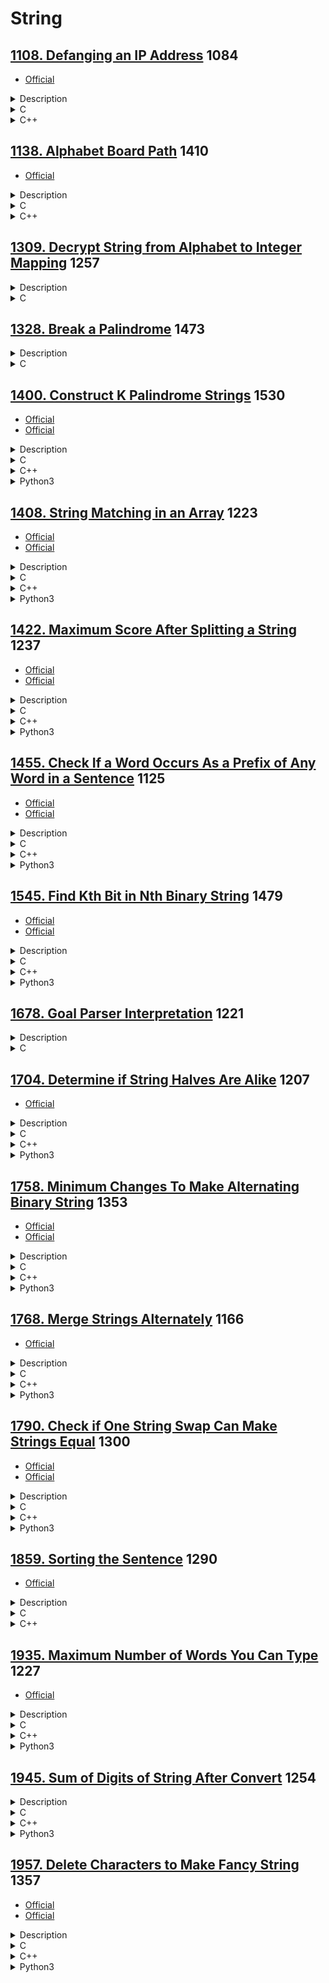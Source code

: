 # String

## [1108. Defanging an IP Address](https://leetcode.com/problems/defanging-an-ip-address/)  1084

- [Official](https://leetcode.cn/problems/defanging-an-ip-address/solutions/1612962/ip-di-zhi-wu-xiao-hua-by-leetcode-soluti-7q15/)

<details><summary>Description</summary>

```text
Given a valid (IPv4) IP address, return a defanged version of that IP address.

A defanged IP address replaces every period "." with "[.]".

Example 1:
Input: address = "1.1.1.1"
Output: "1[.]1[.]1[.]1"

Example 2:
Input: address = "255.100.50.0"
Output: "255[.]100[.]50[.]0"

Constraints:
The given address is a valid IPv4 address.
```

</details>

<details><summary>C</summary>

```c
char* defangIPaddr(char* address) {
    char* pRetVal = NULL;

    int len = strlen(address);
    int returnSize = len + 3 * 2 + 1;
    pRetVal = (char*)malloc(returnSize * sizeof(char));
    if (pRetVal == NULL) {
        perror("malloc");
        return pRetVal;
    }
    memset(pRetVal, 0, returnSize * sizeof(char));

#if (1)
    printf("for\n");

    int idx = 0;
    int i;
    for (i = 0; i < len; ++i) {
        if (address[i] == '.') {
            pRetVal[idx++] = '[';
            pRetVal[idx++] = '.';
            pRetVal[idx++] = ']';
        } else {
            pRetVal[idx++] = address[i];
        }
    }
#else
    printf("sscanf\n");

    int ip1, ip2, ip3, ip4;
    sscanf(address, "%d.%d.%d.%d", &ip1, &ip2, &ip3, &ip4);
    snprintf(pRetVal, returnSize * sizeof(char), "%d[.]%d[.]%d[.]%d", ip1, ip2, ip3, ip4);
#endif

    return pRetVal;
}
```

</details>

<details><summary>C++</summary>

```c++
class Solution {
   public:
    string defangIPaddr(string address) {
        string retVal;

        for (auto c : address) {
            if (c == '.') {
                retVal += "[.]";
            } else {
                retVal += c;
            }
        }

        return retVal;
    }
};
```

</details>

## [1138. Alphabet Board Path](https://leetcode.com/problems/alphabet-board-path/)  1410

- [Official](https://leetcode.cn/problems/alphabet-board-path/solutions/2105828/zi-mu-ban-shang-de-lu-jing-by-leetcode-s-c30t/)

<details><summary>Description</summary>

```text
On an alphabet board, we start at position (0, 0), corresponding to character board[0][0].

Here, board = ["abcde", "fghij", "klmno", "pqrst", "uvwxy", "z"], as shown in the diagram below.
+-------------------+
| a | b | c | d | e |
|-------------------|
| f | g | h | i | k |
|-------------------|
| k | l | m | n | o |
|-------------------|
| p | q | r | s | t |
|-------------------|
| u | v | w | x | y |
|-------------------+
| z |
+---+

We may make the following moves:
- 'U' moves our position up one row, if the position exists on the board;
- 'D' moves our position down one row, if the position exists on the board;
- 'L' moves our position left one column, if the position exists on the board;
- 'R' moves our position right one column, if the position exists on the board;
- '!' adds the character board[r][c] at our current position (r, c) to the answer.
(Here, the only positions that exist on the board are positions with letters on them.)

Return a sequence of moves that makes our answer equal to target in the minimum number of moves.
You may return any path that does so.

Example 1:
Input: target = "leet"
Output: "DDR!UURRR!!DDD!"

Example 2:
Input: target = "code"
Output: "RR!DDRR!UUL!R!"

Constraints:
1 <= target.length <= 100
target consists only of English lowercase letters.
```

<details><summary>Hint</summary>

```text
1. Create a hashmap from letter to position on the board.
2. Now for each letter, try moving there in steps, where at each step you check if it is inside the boundaries of the board.
```

</details>

</details>

<details><summary>C</summary>

```c
char* alphabetBoardPath(char* target) {
    char* pRetVal = NULL;

    int len = strlen(target);
    pRetVal = (char*)calloc(10 * len, sizeof(char));
    if (pRetVal == NULL) {
        perror("calloc");
        return pRetVal;
    }
    int idx = 0;

    int src[2];
    memset(src, 0, sizeof(src));
    int dest[2];
    memset(dest, 0, sizeof(dest));
    int row, col, move;
    int i;
    for (i = 0; i < len; ++i) {
        dest[0] = (target[i] - 'a') / 5;
        dest[1] = (target[i] - 'a') % 5;

        row = dest[0] - src[0];
        col = dest[1] - src[1];

        /* Because Address of 'z'
         *  Notice that moving down and moving right, may move into a square that doesn't exist.
         *  To avoid this, we put L U before R D.
         *
         *  You may return any path that does so.
         */
        if (row < 0) {
            for (move = 0; move < abs(row); ++move) {
                pRetVal[idx++] = 'U';
            }
        }
        if (col < 0) {
            for (move = 0; move < abs(col); ++move) {
                pRetVal[idx++] = 'L';
            }
        }
        if (row > 0) {
            for (move = 0; move < abs(row); ++move) {
                pRetVal[idx++] = 'D';
            }
        }
        if (col > 0) {
            for (move = 0; move < abs(col); ++move) {
                pRetVal[idx++] = 'R';
            }
        }
        pRetVal[idx++] = '!';

        memcpy(src, dest, sizeof(src));
    }

    return pRetVal;
}
```

</details>

<details><summary>C++</summary>

```c++
class Solution {
   public:
    string alphabetBoardPath(string target) {
        string retVal;

        vector<int> src(2, 0);
        vector<int> dest(2, 0);
        for (auto c : target) {
            dest[0] = (c - 'a') / 5;
            dest[1] = (c - 'a') % 5;

            int rowMove = dest[0] - src[0];
            int colMove = dest[1] - src[1];

            /* Because Address of 'z'
             *  Notice that moving down and moving right, may move into a square that doesn't exist.
             *  To avoid this, we put L U before R D.
             *
             *  You may return any path that does so.
             */
            if (rowMove < 0) {
                retVal += string(-rowMove, 'U');
            }
            if (colMove < 0) {
                retVal += string(-colMove, 'L');
            }
            if (rowMove > 0) {
                retVal += string(rowMove, 'D');
            }
            if (colMove > 0) {
                retVal += string(colMove, 'R');
            }
            retVal += '!';

            src = dest;
        }

        return retVal;
    }
};
```

</details>

## [1309. Decrypt String from Alphabet to Integer Mapping](https://leetcode.com/problems/decrypt-string-from-alphabet-to-integer-mapping/)  1257

<details><summary>Description</summary>

```text
You are given a string s formed by digits and '#'. We want to map s to English lowercase characters as follows:
- Characters ('a' to 'i') are represented by ('1' to '9') respectively.
- Characters ('j' to 'z') are represented by ('10#' to '26#') respectively.
Return the string formed after mapping.

The test cases are generated so that a unique mapping will always exist.

Example 1:
Input: s = "10#11#12"
Output: "jkab"
Explanation: "j" -> "10#" , "k" -> "11#" , "a" -> "1" , "b" -> "2".

Example 2:
Input: s = "1326#"
Output: "acz"

Constraints:
1 <= s.length <= 1000
s consists of digits and the '#' letter.
s will be a valid string such that mapping is always possible.
```

</details>

<details><summary>C</summary>

```c
char* freqAlphabets(char* s) {
    char* pRetVal = s;

    int len = strlen(s);
    int index = 0;
    int i;
    for (i=0; i<len; ++i) {
        if (((i+2) < len) && (s[i+2] == '#')) {
            s[index++] = (10 * (s[i] - '0') + (s[i+1] - '0')) - 1 + 'a';
            i += 2;
        }
        else {
            s[index++] = (s[i] - '0') - 1 + 'a';
        }
    }
    s[index] = 0;

    return pRetVal;
}
```

</details>

## [1328. Break a Palindrome](https://leetcode.com/problems/break-a-palindrome/)  1473

<details><summary>Description</summary>

```text
Given a palindromic string of lowercase English letters palindrome,
replace exactly one character with any lowercase English letter
so that the resulting string is not a palindrome and that it is the lexicographically smallest one possible.

Return the resulting string. If there is no way to replace a character to make it not a palindrome, return an empty string.

A string a is lexicographically smaller than a string b (of the same length) if in the first position where a and b differ,
a has a character strictly smaller than the corresponding character in b.
For example, "abcc" is lexicographically smaller than "abcd"
because the first position they differ is at the fourth character, and 'c' is smaller than 'd'.

Example 1:
Input: palindrome = "abccba"
Output: "aaccba"
Explanation: There are many ways to make "abccba" not a palindrome, such as "zbccba", "aaccba", and "abacba".
Of all the ways, "aaccba" is the lexicographically smallest.

Example 2:
Input: palindrome = "a"
Output: ""
Explanation: There is no way to replace a single character to make "a" not a palindrome, so return an empty string.

Constraints:
1 <= palindrome.length <= 1000
palindrome consists of only lowercase English letters.
```

</details>

<details><summary>C</summary>

```c
char * breakPalindrome(char * palindrome){
    char* pRetVal = "";

    int len = strlen(palindrome);
    // There is no way to replace a single character
    if (len == 1)
    {
        return pRetVal;
    }

    int head = 0;
    int tail = len - 1;
    while (head < tail)
    {
        // replace first to lexicographically smallest
        if (*(palindrome+head) != 'a')
        {
            *(palindrome+head) = 'a';
            break;
        }
        ++head;
        --tail;
    }
    // update last character to lexicographically smallest
    if (head >= tail)
    {
        *(palindrome + len - 1) = 'b';
    }
    pRetVal = palindrome;

    return pRetVal;
}
```

</details>

## [1400. Construct K Palindrome Strings](https://leetcode.com/problems/construct-k-palindrome-strings/)  1530

- [Official](https://leetcode.com/problems/construct-k-palindrome-strings/editorial/)
- [Official](https://leetcode.cn/problems/construct-k-palindrome-strings/solutions/198217/gou-zao-k-ge-hui-wen-zi-fu-chuan-by-leetcode-solut/)

<details><summary>Description</summary>

```text
Given a string s and an integer k,
return true if you can use all the characters in s to construct k palindrome strings or false otherwise.

Example 1:
Input: s = "annabelle", k = 2
Output: true
Explanation: You can construct two palindromes using all characters in s.
Some possible constructions "anna" + "elble", "anbna" + "elle", "anellena" + "b"

Example 2:
Input: s = "leetcode", k = 3
Output: false
Explanation: It is impossible to construct 3 palindromes using all the characters of s.

Example 3:
Input: s = "true", k = 4
Output: true
Explanation: The only possible solution is to put each character in a separate string.

Constraints:
1 <= s.length <= 10^5
s consists of lowercase English letters.
1 <= k <= 10^5
```

<details><summary>Hint</summary>

```text
1. If the s.length < k we cannot construct k strings from s and answer is false.
2. If the number of characters that have odd counts is > k
   then the minimum number of palindrome strings we can construct is > k and answer is false.
3. Otherwise you can construct exactly k palindrome strings and answer is true (why ?).
```

</details>

</details>

<details><summary>C</summary>

```c
bool canConstruct(char* s, int k) {
    bool retVal = false;

    int sSize = strlen(s);
    if (sSize < k) {
        return retVal;
    } else if (sSize == k) {
        retVal = true;
        return retVal;
    }

    int frequencySize = 26;  // s consists of lowercase English letters.
    int frequency[frequencySize];
    memset(frequency, 0, sizeof(frequency));
    for (int i = 0; i < sSize; ++i) {
        frequency[s[i] - 'a']++;
    }

    int oddCount = 0;
    for (int i = 0; i < frequencySize; ++i) {
        if (frequency[i] % 2 == 1) {
            oddCount++;
        }
    }

    if (oddCount <= k) {
        retVal = true;
    }

    return retVal;
}
```

</details>

<details><summary>C++</summary>

```c++
class Solution {
   public:
    bool canConstruct(string s, int k) {
        int retVal = false;

        int sSize = s.size();
        if (sSize < k) {
            return retVal;
        } else if (sSize == k) {
            retVal = true;
            return retVal;
        }

        vector<int> frequency(26, 0);  // s consists of lowercase English letters.
        for (auto& chr : s) {
            frequency[chr - 'a']++;
        }

        int oddCount = 0;
        for (auto count : frequency) {
            if (count % 2 == 1) {
                oddCount++;
            }
        }

        if (oddCount <= k) {
            retVal = true;
        }

        return retVal;
    }
};
```

</details>

<details><summary>Python3</summary>

```python
class Solution:
    def canConstruct(self, s: str, k: int) -> bool:
        retVal = False

        sSize = len(s)
        if sSize < k:
            return retVal
        elif sSize == k:
            retVal = True
            return retVal

        frequency = [0] * 26  # s consists of lowercase English letters.
        for c in s:
            frequency[ord(c) - ord("a")] += 1

        oddCount = 0
        for count in frequency:
            if count % 2 == 1:
                oddCount += 1

        if oddCount <= k:
            retVal = True

        return retVal
```

</details>

## [1408. String Matching in an Array](https://leetcode.com/problems/string-matching-in-an-array/)  1223

- [Official](https://leetcode.com/problems/string-matching-in-an-array/editorial/)
- [Official](https://leetcode.cn/problems/string-matching-in-an-array/solutions/1723228/shu-zu-zhong-de-zi-fu-chuan-pi-pei-by-le-rpmt/)

<details><summary>Description</summary>

```text
Given an array of string words, return all strings in words that is a substring of another word.
You can return the answer in any order.

A substring is a contiguous sequence of characters within a string

Example 1:
Input: words = ["mass","as","hero","superhero"]
Output: ["as","hero"]
Explanation: "as" is substring of "mass" and "hero" is substring of "superhero".
["hero","as"] is also a valid answer.

Example 2:
Input: words = ["leetcode","et","code"]
Output: ["et","code"]
Explanation: "et", "code" are substring of "leetcode".

Example 3:
Input: words = ["blue","green","bu"]
Output: []
Explanation: No string of words is substring of another string.

Constraints:
1 <= words.length <= 100
1 <= words[i].length <= 30
words[i] contains only lowercase English letters.
All the strings of words are unique.
```

<details><summary>Hint</summary>

```text
1. Bruteforce to find if one string is substring of another or use KMP algorithm.
```

</details>

</details>

<details><summary>C</summary>

```c
void computeLPSArray(char* substring, int substringSize, int* lps) {
    int length = 0;
    int currentIndex = 1;
    while (currentIndex < substringSize) {
        if (substring[currentIndex] == substring[length]) {
            length++;
            lps[currentIndex] = length;
            currentIndex++;
            continue;
        }

        if (length > 0) {
            length = lps[length - 1];  // Backtrack using LPS array to find a shorter match.
        } else {
            currentIndex++;
        }
    }
}
bool isSubstringOf(char* substring, int substringSize, char* main, int mainSize, int* lps) {
    bool retVal = false;

    int mainIndex = 0;
    int substringIndex = 0;
    while (mainIndex < mainSize) {
        if (main[mainIndex] == substring[substringIndex]) {
            substringIndex++;
            mainIndex++;
            if (substringIndex == substringSize) {
                retVal = true;
                return retVal;
            }
            continue;
        }

        if (substringIndex > 0) {
            substringIndex = lps[substringIndex - 1];  // Use the LPS to skip unnecessary comparisons.
        } else {
            mainIndex++;
        }
    }

    return retVal;
}
/**
 * Note: The returned array must be malloced, assume caller calls free().
 */
char** stringMatching(char** words, int wordsSize, int* returnSize) {
    char** pRetVal = NULL;

    (*returnSize) = 0;
    pRetVal = (char**)malloc(sizeof(char*) * wordsSize);
    if (pRetVal == NULL) {
        perror("malloc");
        return pRetVal;
    }

    int* pLPS = NULL;
    int currentWordSize, otherWordSize;
    int currentWordIndex, otherWordIndex;
    for (currentWordIndex = 0; currentWordIndex < wordsSize; currentWordIndex++) {
        currentWordSize = strlen(words[currentWordIndex]);
        pLPS = (int*)calloc(currentWordSize, sizeof(int));
        if (pLPS == NULL) {
            perror("calloc");
            return pRetVal;
        }
        computeLPSArray(words[currentWordIndex], currentWordSize, pLPS);

        // Compare the current word with all other words.
        for (otherWordIndex = 0; otherWordIndex < wordsSize; otherWordIndex++) {
            if (currentWordIndex == otherWordIndex) {
                continue;  // Skip comparing the word with itself.
            }

            // Check if the current word is a substring of another word.
            currentWordSize = strlen(words[currentWordIndex]);
            otherWordSize = strlen(words[otherWordIndex]);
            if (isSubstringOf(words[currentWordIndex], currentWordSize, words[otherWordIndex], otherWordSize, pLPS) ==
                true) {
                pRetVal[(*returnSize)++] = words[currentWordIndex];
                break;  // No need to check further for this word.
            }
        }

        free(pLPS);
        pLPS = NULL;
    }

    return pRetVal;
}
```

</details>

<details><summary>C++</summary>

```c++
class Solution {
   private:
    vector<int> computeLPSArray(string &substring) {
        vector<int> retVal;

        int substringSize = substring.size();
        retVal.assign(substringSize, 0);

        int length = 0;
        int currentIndex = 1;
        while (currentIndex < substringSize) {
            if (substring[currentIndex] == substring[length]) {
                length++;
                retVal[currentIndex] = length;
                currentIndex++;
                continue;
            }

            if (length > 0) {
                length = retVal[length - 1];  // Backtrack using LPS array to find a shorter match.
            } else {
                currentIndex++;
            }
        }

        return retVal;
    }
    bool isSubstringOf(string &substring, string &main, vector<int> &lps) {
        bool retVal = false;

        int mainSize = main.size();
        int substringSize = substring.size();
        int mainIndex = 0;
        int substringIndex = 0;
        while (mainIndex < mainSize) {
            if (main[mainIndex] == substring[substringIndex]) {
                substringIndex++;
                mainIndex++;
                if (substringIndex == substringSize) {
                    retVal = true;
                    return retVal;
                }
                continue;
            }

            if (substringIndex > 0) {
                substringIndex = lps[substringIndex - 1];  // Use the LPS to skip unnecessary comparisons.
            } else {
                mainIndex++;
            }
        }

        return retVal;
    }

   public:
    vector<string> stringMatching(vector<string> &words) {
        vector<string> retVal;

        int wordsSize = words.size();
        for (int currentWordIndex = 0; currentWordIndex < wordsSize; currentWordIndex++) {
            vector<int> lps = computeLPSArray(words[currentWordIndex]);

            // Compare the current word with all other words.
            for (int otherWordIndex = 0; otherWordIndex < wordsSize; otherWordIndex++) {
                if (currentWordIndex == otherWordIndex) {
                    continue;  // Skip comparing the word with itself.
                }

                // Check if the current word is a substring of another word.
                if (isSubstringOf(words[currentWordIndex], words[otherWordIndex], lps) == true) {
                    retVal.emplace_back(words[currentWordIndex]);
                    break;  // No need to check further for this word.
                }
            }
        }

        return retVal;
    }
};
```

</details>

<details><summary>Python3</summary>

```python
class Solution:
    def computeLPSArray(self, substring: str) -> List[int]:
        retVal = []

        substringSize = len(substring)
        retVal = [0] * substringSize

        length = 0
        currentIndex = 1
        while currentIndex < substringSize:
            if substring[currentIndex] == substring[length]:
                length += 1
                retVal[currentIndex] = length
                currentIndex += 1
                continue

            if length > 0:  # Backtrack using Longest Prefix Suffix Array to find a shorter match.
                length = retVal[length - 1]
            else:
                currentIndex += 1

        return retVal

    def isSubstringOf(self, substring: str, main: str, lps) -> bool:
        retVal = False

        mainSize = len(main)
        substringSize = len(substring)
        mainIndex = 0
        substringIndex = 0
        while mainIndex < mainSize:
            if main[mainIndex] == substring[substringIndex]:
                mainIndex += 1
                substringIndex += 1
                if substringIndex == substringSize:
                    retVal = True
                    return retVal
                continue

            if substringIndex > 0:
                # Use the Longest Prefix Suffix to skip unnecessary comparisons.
                substringIndex = lps[substringIndex - 1]
            else:
                mainIndex += 1

        return retVal

    def stringMatching(self, words: List[str]) -> List[str]:
        retVal = []

        wordsSize = len(words)
        for currentWordIndex in range(wordsSize):
            lps = self.computeLPSArray(words[currentWordIndex])

            # Compare the current word with all other words.
            for otherWordIndex in range(wordsSize):
                if currentWordIndex == otherWordIndex:
                    continue  # Skip comparing the word with itself.

                # Check if the current word is a substring of another word.
                if self.isSubstringOf(words[currentWordIndex], words[otherWordIndex], lps) == True:
                    retVal.append(words[currentWordIndex])
                    break  # No need to check further for this word.

        return retVal
```

</details>

## [1422. Maximum Score After Splitting a String](https://leetcode.com/problems/maximum-score-after-splitting-a-string/)  1237

- [Official](https://leetcode.com/problems/maximum-score-after-splitting-a-string/editorial/)
- [Official](https://leetcode.cn/problems/maximum-score-after-splitting-a-string/solutions/1743691/fen-ge-zi-fu-chuan-de-zui-da-de-fen-by-l-7u5p/)

<details><summary>Description</summary>

```text
Given a string s of zeros and ones, return the maximum score after splitting the string into two non-empty substrings
(i.e. left substring and right substring).

The score after splitting a string is the number of zeros in the left substring
plus the number of ones in the right substring.

Example 1:
Input: s = "011101"
Output: 5
Explanation:
All possible ways of splitting s into two non-empty substrings are:
left = "0" and right = "11101", score = 1 + 4 = 5
left = "01" and right = "1101", score = 1 + 3 = 4
left = "011" and right = "101", score = 1 + 2 = 3
left = "0111" and right = "01", score = 1 + 1 = 2
left = "01110" and right = "1", score = 2 + 1 = 3

Example 2:
Input: s = "00111"
Output: 5
Explanation: When left = "00" and right = "111", we get the maximum score = 2 + 3 = 5

Example 3:
Input: s = "1111"
Output: 3

Constraints:
2 <= s.length <= 500
The string s consists of characters '0' and '1' only.
```

<details><summary>Hint</summary>

```text
1. Precompute a prefix sum of ones ('1').
2. Iterate from left to right counting the number of zeros ('0'),
   then use the precomputed prefix sum for counting ones ('1').
   Update the answer.
```

</details>

</details>

<details><summary>C</summary>

```c
int maxScore(char* s) {
    int retVal = 0;

    int sSize = strlen(s);
    int i;

    int ones = 0;
    for (i = 0; i < sSize; ++i) {
        if (s[i] == '1') {
            ones++;
        }
    }

    int zeros = 0;
    for (i = 0; i < sSize - 1; ++i) {
        if (s[i] == '0') {
            zeros++;
        } else {
            ones--;
        }

        retVal = fmax(retVal, (zeros + ones));
    }

    return retVal;
}
```

</details>

<details><summary>C++</summary>

```c++
class Solution {
   public:
    int maxScore(string s) {
        int retVal = 0;

        int sSize = s.size();

        int ones = 0;
        for (int i = 0; i < sSize; ++i) {
            if (s[i] == '1') {
                ones++;
            }
        }

        int zeros = 0;
        for (int i = 0; i < sSize - 1; ++i) {
            if (s[i] == '0') {
                zeros++;
            } else {
                ones--;
            }

            retVal = max(retVal, (zeros + ones));
        }

        return retVal;
    }
};
```

</details>

<details><summary>Python3</summary>

```python
class Solution:
    def maxScore(self, s: str) -> int:
        retVal = 0

        sSize = len(s)

        ones = 0
        for i in range(sSize):
            if s[i] == '1':
                ones += 1

        zeros = 0
        for i in range(sSize-1):
            if s[i] == '0':
                zeros += 1
            else:
                ones -= 1

            retVal = max(retVal, (zeros + ones))

        return retVal
```

</details>

## [1455. Check If a Word Occurs As a Prefix of Any Word in a Sentence](https://leetcode.com/problems/check-if-a-word-occurs-as-a-prefix-of-any-word-in-a-sentence/)  1125

- [Official](https://leetcode.com/problems/check-if-a-word-occurs-as-a-prefix-of-any-word-in-a-sentence/editorial/)
- [Official](https://leetcode.cn/problems/check-if-a-word-occurs-as-a-prefix-of-any-word-in-a-sentence/solutions/1761732/jian-cha-dan-ci-shi-fou-wei-ju-zhong-qi-pqpu2/)

<details><summary>Description</summary>

```text
Given a sentence that consists of some words separated by a single space, and a searchWord,
check if searchWord is a prefix of any word in sentence.

Return the index of the word in sentence (1-indexed) where searchWord is a prefix of this word.
If searchWord is a prefix of more than one word, return the index of the first word (minimum index).
If there is no such word return -1.

A prefix of a string s is any leading contiguous substring of s.

Example 1:
Input: sentence = "i love eating burger", searchWord = "burg"
Output: 4
Explanation: "burg" is prefix of "burger" which is the 4th word in the sentence.

Example 2:
Input: sentence = "this problem is an easy problem", searchWord = "pro"
Output: 2
Explanation: "pro" is prefix of "problem" which is the 2nd and the 6th word in the sentence,
but we return 2 as it's the minimal index.

Example 3:
Input: sentence = "i am tired", searchWord = "you"
Output: -1
Explanation: "you" is not a prefix of any word in the sentence.

Constraints:
1 <= sentence.length <= 100
1 <= searchWord.length <= 10
sentence consists of lowercase English letters and spaces.
searchWord consists of lowercase English letters.
```

<details><summary>Hint</summary>

```text
1. First extract the words of the sentence.
2. Check for each word if searchWord occurs at index 0, if so return the index of this word (1-indexed)
3. If searchWord doesn't exist as a prefix of any word return the default value (-1).
```

</details>

</details>

<details><summary>C</summary>

```c
int isPrefixOfWord(char* sentence, char* searchWord) {
    int retVal = -1;

    int len = strlen(searchWord);
    int idx = 0;
#define SEPARATED " "
    char* pStr = strtok(sentence, SEPARATED);
    while (pStr != NULL) {
        ++idx;
        if (strncmp(pStr, searchWord, len) == 0) {
            retVal = idx;
            break;
        }

        pStr = strtok(NULL, SEPARATED);
    }

    return retVal;
}
```

</details>

<details><summary>C++</summary>

```c++
class Solution {
   public:
    int isPrefixOfWord(string sentence, string searchWord) {
        int retVal = -1;

        int idx = 0;
        int searchWordSize = searchWord.size();
        int searchWordIdx = 0;
        bool startSearch = true;
        for (char c : sentence) {
            if (c == ' ') {
                idx++;
                searchWordIdx = 0;
                startSearch = true;
                continue;
            } else if (startSearch == false) {
                continue;
            }

            if (c == searchWord[searchWordIdx]) {
                searchWordIdx++;
                if (searchWordIdx == searchWordSize) {
                    retVal = idx + 1;
                    break;
                }
            } else {
                searchWordIdx = 0;
                startSearch = false;
            }
        }

        return retVal;
    }
};
```

</details>

<details><summary>Python3</summary>

```python
class Solution:
    def isPrefixOfWord(self, sentence: str, searchWord: str) -> int:
        retVal = -1

        words = sentence.split()
        for idx, word in enumerate(words):
            if word.startswith(searchWord):
                retVal = idx + 1
                break

        return retVal
```

</details>

## [1545. Find Kth Bit in Nth Binary String](https://leetcode.com/problems/find-kth-bit-in-nth-binary-string/)  1479

- [Official](https://leetcode.com/problems/find-kth-bit-in-nth-binary-string/editorial/)
- [Official](https://leetcode.cn/problems/find-kth-bit-in-nth-binary-string/solutions/382517/zhao-chu-di-n-ge-er-jin-zhi-zi-fu-chuan-zhong-de-2/)

<details><summary>Description</summary>

```text
Given two positive integers n and k, the binary string Sn is formed as follows:
- S1 = "0"
- Si = Si - 1 + "1" + reverse(invert(Si - 1)) for i > 1

Where + denotes the concatenation operation, reverse(x) returns the reversed string x,
and invert(x) inverts all the bits in x (0 changes to 1 and 1 changes to 0).

For example, the first four strings in the above sequence are:
- S1 = "0"
- S2 = "011"
- S3 = "0111001"
- S4 = "011100110110001"

Return the kth bit in Sn. It is guaranteed that k is valid for the given n.

Example 1:
Input: n = 3, k = 1
Output: "0"
Explanation: S3 is "0111001".
The 1st bit is "0".

Example 2:
Input: n = 4, k = 11
Output: "1"
Explanation: S4 is "011100110110001".
The 11th bit is "1".

Constraints:
1 <= n <= 20
1 <= k <= 2^n - 1
```

<details><summary>Hint</summary>

```text
1. Since n is small, we can simply simulate the process of constructing S1 to Sn.
```

</details>

</details>

<details><summary>C</summary>

```c
char findKthBit(int n, int k) {
    char retVal = '0';

    if (n == 1) {
        return retVal;
    }

    char correspondingBit;
    int length = 1 << n;
    if (k < length / 2) {
        retVal = findKthBit(n - 1, k);
    } else if (k == length / 2) {
        retVal = '1';
    } else {
        correspondingBit = findKthBit(n - 1, length - k);
        retVal = (correspondingBit == '0') ? '1' : '0';
    }

    return retVal;
}
```

</details>

<details><summary>C++</summary>

```c++
class Solution {
   public:
    char findKthBit(int n, int k) {
        int retVal = '0';

        if (n == 1) {
            return retVal;
        }

        int length = 1 << n;
        if (k < length / 2) {
            retVal = findKthBit(n - 1, k);
        } else if (k == length / 2) {
            retVal = '1';
        } else {
            char correspondingBit = findKthBit(n - 1, length - k);
            retVal = (correspondingBit == '0') ? '1' : '0';
        }

        return retVal;
    }
};
```

</details>

<details><summary>Python3</summary>

```python
class Solution:
    def findKthBit(self, n: int, k: int) -> str:
        retVal = '0'

        if n == 1:
            return retVal

        length = 1 << n
        if k < length // 2:
            retVal = self.findKthBit(n - 1, k)
        elif k == length // 2:
            retVal = '1'
        else:
            correspondingBit = self.findKthBit(n - 1, length - k)
            retVal = "1" if correspondingBit == "0" else "0"

        return retVal
```

</details>

## [1678. Goal Parser Interpretation](https://leetcode.com/problems/goal-parser-interpretation/)  1221

<details><summary>Description</summary>

```text
You own a Goal Parser that can interpret a string command.
The command consists of an alphabet of "G", "()" and/or "(al)" in some order.
The Goal Parser will interpret "G" as the string "G", "()" as the string "o", and "(al)" as the string "al".
The interpreted strings are then concatenated in the original order.

Given the string command, return the Goal Parser's interpretation of command.

Example 1:
Input: command = "G()(al)"
Output: "Goal"
Explanation: The Goal Parser interprets the command as follows:
G -> G
() -> o
(al) -> al
The final concatenated result is "Goal".

Example 2:
Input: command = "G()()()()(al)"
Output: "Gooooal"

Example 3:
Input: command = "(al)G(al)()()G"
Output: "alGalooG"

Constraints:
1 <= command.length <= 100
command consists of "G", "()", and/or "(al)" in some order.
```

</details>

<details><summary>C</summary>

```c
char* interpret(char* command) {
    int idx = 0;
    int i = -1;
    while (command[++i]) {
        if (command[i] == 'G') {
            command[idx++] = 'G';
        }
        else if (command[i] == ')') {
            if (command[i-1] == '(') {
                command[idx++] = 'o';
            }
            else if (command[i-1] == 'l') {
                command[idx++] = 'a';
                command[idx++] = 'l';
            }
        }
    }
    command[idx] = 0;

    return command;
}
```

</details>

## [1704. Determine if String Halves Are Alike](https://leetcode.com/problems/determine-if-string-halves-are-alike/)  1207

- [Official](https://leetcode.cn/problems/determine-if-string-halves-are-alike/solutions/1960619/pan-duan-zi-fu-chuan-de-liang-ban-shi-fo-d21g/)

<details><summary>Description</summary>

```text
You are given a string s of even length. Split this string into two halves of equal lengths,
and let a be the first half and b be the second half.

Two strings are alike if they have the same number of vowels ('a', 'e', 'i', 'o', 'u', 'A', 'E', 'I', 'O', 'U').
Notice that s contains uppercase and lowercase letters.

Return true if a and b are alike. Otherwise, return false.

Example 1:
Input: s = "book"
Output: true
Explanation: a = "bo" and b = "ok". a has 1 vowel and b has 1 vowel. Therefore, they are alike.

Example 2:
Input: s = "textbook"
Output: false
Explanation: a = "text" and b = "book". a has 1 vowel whereas b has 2. Therefore, they are not alike.
Notice that the vowel o is counted twice.

Constraints:
2 <= s.length <= 1000
s.length is even.
s consists of uppercase and lowercase letters.
```

<details><summary>Hint</summary>

```text
1. Create a function that checks if a character is a vowel, either uppercase or lowercase.
```

</details>

</details>

<details><summary>C</summary>

```c
bool halvesAreAlike(char* s) {
    bool retVal = true;

    char* vowels = "aeiouAEIOU";

    int count = 0;
    int head = 0;
    int tail = strlen(s) - 1;
    while (head < tail) {
        if (strchr(vowels, s[head])) {
            ++count;
        }
        ++head;

        if (strchr(vowels, s[tail])) {
            --count;
        }
        --tail;
    }

    if (count != 0) {
        retVal = false;
    }

    return retVal;
}
```

</details>

<details><summary>C++</summary>

```c++
class Solution {
   public:
    bool halvesAreAlike(string s) {
        bool retVal = true;

        string vowels = "aeiouAEIOU";

        int count = 0;
        int head = 0;
        int tail = s.size() - 1;
        while (head < tail) {
            if (vowels.find(s[head]) != string::npos) {
                ++count;
            }
            ++head;

            if (vowels.find(s[tail]) != string::npos) {
                --count;
            }
            --tail;
        }

        if (count != 0) {
            retVal = false;
        }

        return retVal;
    }
};
```

</details>

<details><summary>Python3</summary>

```python
class Solution:
    def halvesAreAlike(self, s: str) -> bool:
        retVal = True

        vowels = "aeiouAEIOU"

        count = 0
        head = 0
        tail = len(s) - 1
        while head < tail:
            if s[head] in vowels:
                count += 1
            head += 1

            if s[tail] in vowels:
                count -= 1
            tail -= 1

        if count != 0:
            retVal = False

        return retVal
```

</details>

## [1758. Minimum Changes To Make Alternating Binary String](https://leetcode.com/problems/minimum-changes-to-make-alternating-binary-string/)  1353

- [Official](https://leetcode.com/problems/minimum-changes-to-make-alternating-binary-string/editorial/)
- [Official](https://leetcode.cn/problems/minimum-changes-to-make-alternating-binary-string/solutions/1995159/sheng-cheng-jiao-ti-er-jin-zhi-zi-fu-chu-91c5/)

<details><summary>Description</summary>

```text
You are given a string s consisting only of the characters '0' and '1'.
In one operation, you can change any '0' to '1' or vice versa.

The string is called alternating if no two adjacent characters are equal.
For example, the string "010" is alternating, while the string "0100" is not.

Return the minimum number of operations needed to make s alternating.

Example 1:
Input: s = "0100"
Output: 1
Explanation: If you change the last character to '1', s will be "0101", which is alternating.

Example 2:
Input: s = "10"
Output: 0
Explanation: s is already alternating.

Example 3:
Input: s = "1111"
Output: 2
Explanation: You need two operations to reach "0101" or "1010".

Constraints:
1 <= s.length <= 10^4
s[i] is either '0' or '1'.
```

<details><summary>Hint</summary>

```text
1. Think about how the final string will look like.
2. It will either start with a '0' and be like '010101010..' or with a '1' and be like '10101010..'
3. Try both ways, and check for each way, the number of changes needed to reach it from the given string.
   The answer is the minimum of both ways.
```

</details>

</details>

<details><summary>C</summary>

```c
int minOperations(char* s) {
    int retVal = 0;

    int sSize = strlen(s);
    int i;
    for (i = 0; i < sSize; ++i) {
        if (s[i] != '0' + (i % 2)) {
            ++retVal;
        }
    }
    retVal = fmin(retVal, (sSize - retVal));

    return retVal;
}
```

</details>

<details><summary>C++</summary>

```c++
class Solution {
   public:
    int minOperations(string s) {
        int retVal = 0;

        int sSize = s.size();
        for (int i = 0; i < sSize; ++i) {
            if (s[i] != '0' + (i % 2)) {
                ++retVal;
            }
        }
        retVal = min(retVal, (sSize - retVal));

        return retVal;
    }
};
```

</details>

<details><summary>Python3</summary>

```python
class Solution:
    def minOperations(self, s: str) -> int:
        retVal = 0

        sSize = len(s)

        for idx, c in enumerate(s):
            if int(c) != int(idx % 2):
                retVal += 1
        retVal = min(retVal, sSize-retVal)

        return retVal
```

</details>

## [1768. Merge Strings Alternately](https://leetcode.com/problems/merge-strings-alternately/)  1166

- [Official](https://leetcode.cn/problems/merge-strings-alternately/solutions/1913930/jiao-ti-he-bing-zi-fu-chuan-by-leetcode-ac4ih/)

<details><summary>Description</summary>

```text
You are given two strings word1 and word2.
Merge the strings by adding letters in alternating order, starting with word1.
If a string is longer than the other, append the additional letters onto the end of the merged string.

Return the merged string.

Example 1:
Input: word1 = "abc", word2 = "pqr"
Output: "apbqcr"
Explanation: The merged string will be merged as so:
word1:  a   b   c
word2:    p   q   r
merged: a p b q c r

Example 2:
Input: word1 = "ab", word2 = "pqrs"
Output: "apbqrs"
Explanation: Notice that as word2 is longer, "rs" is appended to the end.
word1:  a   b
word2:    p   q   r   s
merged: a p b q   r   s

Example 3:
Input: word1 = "abcd", word2 = "pq"
Output: "apbqcd"
Explanation: Notice that as word1 is longer, "cd" is appended to the end.
word1:  a   b   c   d
word2:    p   q
merged: a p b q c   d

Constraints:
1 <= word1.length, word2.length <= 100
word1 and word2 consist of lowercase English letters.
```

<details><summary>Hint</summary>

```text
1. Use two pointers, one pointer for each string.
   Alternately choose the character from each pointer, and move the pointer upwards.
```

</details>

</details>

<details><summary>C</summary>

```c
char* mergeAlternately(char* word1, char* word2) {
    char* pRetVal = NULL;

    int len1 = strlen(word1);
    int len2 = strlen(word2);

    int len = len1 + len2 + 1;
    pRetVal = (char*)malloc(len * sizeof(char));
    if (pRetVal == NULL) {
        perror("malloc");
        return pRetVal;
    }
    memset(pRetVal, 0, (len * sizeof(char)));

    int idx = 0;
    int idx1 = 0;
    int idx2 = 0;
    while ((idx1 < len1) || (idx2 < len2)) {
        if (idx1 < len1) {
            pRetVal[idx++] = word1[idx1++];
        }

        if (idx2 < len2) {
            pRetVal[idx++] = word2[idx2++];
        }
    }

    return pRetVal;
}
```

</details>

<details><summary>C++</summary>

```c++
class Solution {
   public:
    string mergeAlternately(string word1, string word2) {
        string retVal = "";

        int idx1 = 0;
        int word1Size = word1.size();
        int idx2 = 0;
        int word2Size = word2.size();
        while ((idx1 < word1Size) || (idx2 < word2Size)) {
            if (idx1 < word1Size) {
                retVal += word1[idx1++];
            }

            if (idx2 < word2Size) {
                retVal += word2[idx2++];
            }
        }

        return retVal;
    }
};
```

</details>

<details><summary>Python3</summary>

```python
class Solution:
    def mergeAlternately(self, word1: str, word2: str) -> str:
        retVal = ""

        idx1 = 0
        len1 = len(word1)
        idx2 = 0
        len2 = len(word2)
        while idx1 < len1 or idx2 < len2:
            if idx1 < len1:
                retVal += word1[idx1]
                idx1 += 1
            if idx2 < len2:
                retVal += word2[idx2]
                idx2 += 1

        return retVal
```

</details>

## [1790. Check if One String Swap Can Make Strings Equal](https://leetcode.com/problems/check-if-one-string-swap-can-make-strings-equal/)  1300

- [Official](https://leetcode.com/problems/check-if-one-string-swap-can-make-strings-equal/editorial/)
- [Official](https://leetcode.cn/problems/check-if-one-string-swap-can-make-strings-equal/solutions/1881111/jin-zhi-xing-yi-ci-zi-fu-chuan-jiao-huan-j8si/)

<details><summary>Description</summary>

```text
You are given two strings s1 and s2 of equal length.
A string swap is an operation where you choose two indices in a string (not necessarily different)
and swap the characters at these indices.

Return true if it is possible to make both strings equal by performing at most one string swap on exactly one of the strings.
Otherwise, return false.

Example 1:
Input: s1 = "bank", s2 = "kanb"
Output: true
Explanation: For example, swap the first character with the last character of s2 to make "bank".

Example 2:
Input: s1 = "attack", s2 = "defend"
Output: false
Explanation: It is impossible to make them equal with one string swap.

Example 3:
Input: s1 = "kelb", s2 = "kelb"
Output: true
Explanation: The two strings are already equal, so no string swap operation is required.

Constraints:
1 <= s1.length, s2.length <= 100
s1.length == s2.length
s1 and s2 consist of only lowercase English letters.
```

<details><summary>Hint</summary>

```text
1. The answer is false if the number of nonequal positions in the strings is not equal to 0 or 2.
2. Check that these positions have the same set of characters.
```

</details>

</details>

<details><summary>C</summary>

```c
bool areAlmostEqual(char* s1, char* s2) {
    bool retVal = false;

    int s1Size = strlen(s1);
    int count = 0;
    int record[2] = {0};
    for (int i = 0; i < s1Size; ++i) {
        if (s1[i] == s2[i]) {
            continue;
        }
        record[0] |= (1 << (s1[i] - 'a'));
        record[1] |= (1 << (s2[i] - 'a'));
        ++count;
    }

    if (count == 0) {
        retVal = true;
    } else if ((count == 2) && (record[0] == record[1])) {
        retVal = true;
    }

    return retVal;
}
```

</details>

<details><summary>C++</summary>

```c++
class Solution {
   public:
    bool areAlmostEqual(string s1, string s2) {
        bool retVal = false;

        int s1Size = s1.size();
        int count = 0;
        int record[2] = {0};
        for (int i = 0; i < s1Size; ++i) {
            if (s1[i] == s2[i]) {
                continue;
            }
            record[0] |= (1 << (s1[i] - 'a'));
            record[1] |= (1 << (s2[i] - 'a'));
            ++count;
        }

        if (count == 0) {
            retVal = true;
        } else if ((count == 2) && (record[0] == record[1])) {
            retVal = true;
        }

        return retVal;
    }
};
```

</details>

<details><summary>Python3</summary>

```python
class Solution:
    def areAlmostEqual(self, s1: str, s2: str) -> bool:
        retVal = False

        s1Size = len(s1)
        firstIndexDiff = 0
        secondIndexDiff = 0
        numDiffs = 0
        for i in range(s1Size):
            if s1[i] == s2[i]:
                continue

            numDiffs += 1
            if numDiffs > 2:  # numDiffs is more than 2, one string swap will not make two strings equal
                return retVal
            elif numDiffs == 1:
                firstIndexDiff = i  # store the index of first difference
            else:
                secondIndexDiff = i  # store the index of second difference

        # check if swap is possible
        retVal = (s1[firstIndexDiff] == s2[secondIndexDiff]) and (s1[secondIndexDiff] == s2[firstIndexDiff])

        return retVal
```

</details>

## [1859. Sorting the Sentence](https://leetcode.com/problems/sorting-the-sentence/)  1290

- [Official](https://leetcode.cn/problems/sorting-the-sentence/solutions/779147/jiang-ju-zi-pai-xu-by-leetcode-solution-wnts/)

<details><summary>Description</summary>

```text
A sentence is a list of words that are separated by a single space with no leading or trailing spaces.
Each word consists of lowercase and uppercase English letters.

A sentence can be shuffled by appending the 1-indexed word position to each word then rearranging the words in the sentence.
- For example, the sentence "This is a sentence" can be shuffled as "sentence4 a3 is2 This1" or "is2 sentence4 This1 a3".
Given a shuffled sentence s containing no more than 9 words, reconstruct and return the original sentence.

Example 1:
Input: s = "is2 sentence4 This1 a3"
Output: "This is a sentence"
Explanation: Sort the words in s to their original positions "This1 is2 a3 sentence4", then remove the numbers.

Example 2:
Input: s = "Myself2 Me1 I4 and3"
Output: "Me Myself and I"
Explanation: Sort the words in s to their original positions "Me1 Myself2 and3 I4", then remove the numbers.

Constraints:
2 <= s.length <= 200
s consists of lowercase and uppercase English letters, spaces, and digits from 1 to 9.
The number of words in s is between 1 and 9.
The words in s are separated by a single space.
s contains no leading or trailing spaces.
```

<details><summary>Hint</summary>

```text
1. Divide the string into the words as an array of strings
2. Sort the words by removing the last character from each word and sorting according to it
```

</details>

</details>

<details><summary>C</summary>

```c
char *sortSentence(char *s) {
    char *pRetVal = NULL;

    int sSize = strlen(s);

    pRetVal = (char *)calloc(sSize + 1, sizeof(char));
    if (pRetVal == NULL) {
        perror("calloc");
        return pRetVal;
    }

#define MAX_WORDS (9)  //  The number of words in s is between 1 and 9.
    char buf[MAX_WORDS][sSize];
    memset(buf, 0, sizeof(buf));

    int idx = 0;
    char tmp[sSize];
    memset(tmp, 0, sizeof(tmp));
    int len = 0;
    int i;
    for (i = 0; i < sSize; ++i) {
        if (s[i] == ' ') {
            continue;
        } else if (isdigit(s[i])) {
            idx = (s[i] - '0') - 1;
            snprintf(buf[idx], sSize, "%s", tmp);
            memset(tmp, 0, sizeof(tmp));
            len = 0;
        } else {
            tmp[len++] = s[i];
        }
    }

    idx = 0;
    for (i = 0; i < MAX_WORDS; ++i) {
        if (strlen(buf[i]) == 0) {
            continue;
        }
        idx += snprintf(pRetVal + idx, ((sSize + 1) * sizeof(char)), "%s ", buf[i]);
    }
    pRetVal[strlen(pRetVal) - 1] = '\0';

    return pRetVal;
}
```

</details>

<details><summary>C++</summary>

```c++
class Solution {
   public:
    string sortSentence(string s) {
        string retVal = "";

        map<int, string> sMap;
        string tmp = "";
        for (auto c : s) {
            if (isdigit(c)) {
                sMap[c - '0'] = tmp;
                tmp = "";
            } else if (c == ' ') {
                continue;
            } else {
                tmp += c;
            }
        }
        for (auto& iter : sMap) {
            retVal += iter.second;
            retVal += ' ';
        }
        retVal.pop_back();

        return retVal;
    }
};
```

</details>

## [1935. Maximum Number of Words You Can Type](https://leetcode.com/problems/maximum-number-of-words-you-can-type/)  1227

- [Official](https://leetcode.cn/problems/maximum-number-of-words-you-can-type/solutions/883398/ke-yi-shu-ru-de-zui-da-dan-ci-shu-by-lee-5dpc/)

<details><summary>Description</summary>

```text
There is a malfunctioning keyboard where some letter keys do not work. All other keys on the keyboard work properly.

Given a string text of words separated by a single space (no leading or trailing spaces)
and a string brokenLetters of all distinct letter keys that are broken,
return the number of words in text you can fully type using this keyboard.

Example 1:
Input: text = "hello world", brokenLetters = "ad"
Output: 1
Explanation: We cannot type "world" because the 'd' key is broken.

Example 2:
Input: text = "leet code", brokenLetters = "lt"
Output: 1
Explanation: We cannot type "leet" because the 'l' and 't' keys are broken.

Example 3:
Input: text = "leet code", brokenLetters = "e"
Output: 0
Explanation: We cannot type either word because the 'e' key is broken.

Constraints:
1 <= text.length <= 10^4
0 <= brokenLetters.length <= 26
text consists of words separated by a single space without any leading or trailing spaces.
Each word only consists of lowercase English letters.
brokenLetters consists of distinct lowercase English letters.
```

<details><summary>Hint</summary>

```text
1. Check each word separately if it can be typed.
2. A word can be typed if all its letters are not broken.
```

</details>

</details>

<details><summary>C</summary>

```c
int canBeTypedWords(char* text, char* brokenLetters) {
    int retVal = 0;

    char* words[strlen(text)];
    int wordsSize = 0;
#define STRTOK_PATTERN (" ")
    char* p = strtok(text, STRTOK_PATTERN);
    while (p != NULL) {
        words[wordsSize++] = p;
        p = strtok(NULL, STRTOK_PATTERN);
    }

    for (int i = 0; i < wordsSize; ++i) {
        if (strpbrk(words[i], brokenLetters) == NULL) {
            ++retVal;
        }
    }

    return retVal;
}
```

</details>

<details><summary>C++</summary>

```c++
class Solution {
   public:
    int canBeTypedWords(string text, string brokenLetters) {
        int retVal = 0;

        vector<string> words;
        string word;
        istringstream in(text);
        while (in >> word) {
            words.push_back(word);
        }

        for (const string& word : words) {
            if (word.find_first_of(brokenLetters) == string::npos) {
                ++retVal;
            }
        }

        return retVal;
    }
};
```

</details>

<details><summary>Python3</summary>

```python
class Solution:
    def canBeTypedWords(self, text: str, brokenLetters: str) -> int:
        retVal = 0

        for word in text.split(" "):
            if not any(brokenLetter in brokenLetters for brokenLetter in word):
                retVal += 1

        return retVal
```

</details>

## [1945. Sum of Digits of String After Convert](https://leetcode.com/problems/sum-of-digits-of-string-after-convert/)  1254

<details><summary>Description</summary>

- [Official](https://leetcode.com/problems/sum-of-digits-of-string-after-convert/editorial/)
- [Official](https://leetcode.cn/problems/sum-of-digits-of-string-after-convert/solutions/2019652/zi-fu-chuan-zhuan-hua-hou-de-ge-wei-shu-bhdx4/)

```text
You are given a string s consisting of lowercase English letters, and an integer k.

First, convert s into an integer by replacing each letter with its position in the alphabet
(i.e., replace 'a' with 1, 'b' with 2, ..., 'z' with 26).
Then, transform the integer by replacing it with the sum of its digits.
Repeat the transform operation k times in total.

For example, if s = "zbax" and k = 2, then the resulting integer would be 8 by the following operations:
- Convert: "zbax" ➝ "(26)(2)(1)(24)" ➝ "262124" ➝ 262124
- Transform #1: 262124 ➝ 2 + 6 + 2 + 1 + 2 + 4 ➝ 17
- Transform #2: 17 ➝ 1 + 7 ➝ 8

Return the resulting integer after performing the operations described above.

Example 1:
Input: s = "iiii", k = 1
Output: 36
Explanation: The operations are as follows:
- Convert: "iiii" ➝ "(9)(9)(9)(9)" ➝ "9999" ➝ 9999
- Transform #1: 9999 ➝ 9 + 9 + 9 + 9 ➝ 36
Thus the resulting integer is 36.

Example 2:
Input: s = "leetcode", k = 2
Output: 6
Explanation: The operations are as follows:
- Convert: "leetcode" ➝ "(12)(5)(5)(20)(3)(15)(4)(5)" ➝ "12552031545" ➝ 12552031545
- Transform #1: 12552031545 ➝ 1 + 2 + 5 + 5 + 2 + 0 + 3 + 1 + 5 + 4 + 5 ➝ 33
- Transform #2: 33 ➝ 3 + 3 ➝ 6
Thus the resulting integer is 6.

Example 3:
Input: s = "zbax", k = 2
Output: 8

Constraints:
1 <= s.length <= 100
1 <= k <= 10
s consists of lowercase English letters.
```

<details><summary>Hint</summary>

```text
1. First, let's note that after the first transform the value will be at most 100 * 10 which is not much
2. After The first transform, we can just do the rest of the transforms by brute force
```

</details>

</details>

<details><summary>C</summary>

```c
int getLucky(char* s, int k) {
    int retVal = 0;

    int sum = 0;
    int translateToInteger = 0;
    while (*s) {
        translateToInteger = *(s++) - 'a' + 1;
        sum += (translateToInteger % 10);
        sum += (translateToInteger / 10);
    }

    retVal = sum;
    int i;
    for (i = 1; i < k; ++i) {
        retVal = 0;
        while (sum > 0) {
            retVal += (sum % 10);
            sum /= 10;
        }
        sum = retVal;
    }

    return retVal;
}
```

</details>

<details><summary>C++</summary>

```c++
class Solution {
   public:
    int getLucky(string s, int k) {
        int retVal = 0;

        int sum = 0;
        for (char c : s) {
            int translateToInteger = c - 'a' + 1;
            sum += (translateToInteger % 10);
            sum += (translateToInteger / 10);
        }

        retVal = sum;
        for (int i = 1; i < k; ++i) {
            retVal = 0;
            while (sum > 0) {
                retVal += (sum % 10);
                sum /= 10;
            }
            sum = retVal;
        }

        return retVal;
    }
};
```

</details>

<details><summary>Python3</summary>

```python
class Solution:
    def getLucky(self, s: str, k: int) -> int:
        retVal = 0

        sum = 0
        for c in s:
            translateToInteger = (ord(c) - ord('a') + 1)
            sum += (translateToInteger % 10)
            sum += (translateToInteger // 10)

        retVal = sum
        for _ in range(1, k):
            retVal = 0
            while sum > 0:
                retVal += (sum % 10)
                sum //= 10
            sum = retVal

        return retVal
```

</details>

## [1957. Delete Characters to Make Fancy String](https://leetcode.com/problems/delete-characters-to-make-fancy-string/)  1357

- [Official](https://leetcode.com/problems/delete-characters-to-make-fancy-string/editorial/)
- [Official](https://leetcode.cn/problems/delete-characters-to-make-fancy-string/)

<details><summary>Description</summary>

```text
A fancy string is a string where no three consecutive characters are equal.

Given a string s, delete the minimum possible number of characters from s to make it fancy.

Return the final string after the deletion. It can be shown that the answer will always be unique.

Example 1:
Input: s = "leeetcode"
Output: "leetcode"
Explanation:
Remove an 'e' from the first group of 'e's to create "leetcode".
No three consecutive characters are equal, so return "leetcode".

Example 2:
Input: s = "aaabaaaa"
Output: "aabaa"
Explanation:
Remove an 'a' from the first group of 'a's to create "aabaaaa".
Remove two 'a's from the second group of 'a's to create "aabaa".
No three consecutive characters are equal, so return "aabaa".

Example 3:
Input: s = "aab"
Output: "aab"
Explanation: No three consecutive characters are equal, so return "aab".

Constraints:
1 <= s.length <= 10^5
s consists only of lowercase English letters.
```

<details><summary>Hint</summary>

```text
1. What's the optimal way to delete characters if three or more consecutive characters are equal?
2. If three or more consecutive characters are equal, keep two of them and delete the rest.
```

</details>

</details>

<details><summary>C</summary>

```c
char* makeFancyString(char* s) {
    char* pRetVal = NULL;

    int sSize = strlen(s) + 1;

    pRetVal = (char*)malloc(sSize * sizeof(char));
    if (pRetVal == NULL) {
        perror("malloc");
        return pRetVal;
    }
    memset(pRetVal, 0, (sSize * sizeof(char)));
    int returnSize = 0;

    int i;
    for (i = 0; i < sSize; ++i) {
        if ((returnSize >= 2) && (pRetVal[returnSize - 1] == s[i]) && (pRetVal[returnSize - 2] == s[i])) {
            continue;
        }
        pRetVal[returnSize++] = s[i];
    }

    return pRetVal;
}
```

</details>

<details><summary>C++</summary>

```c++
class Solution {
   public:
    string makeFancyString(string s) {
        string retVal;

        for (char c : s) {
            int retValSize = retVal.size();
            if ((retValSize >= 2) && (retVal[retValSize - 1] == c) && (retVal[retValSize - 2] == c)) {
                continue;
            }
            retVal += c;
        }

        return retVal;
    }
};
```

</details>

<details><summary>Python3</summary>

```python
class Solution:
    def makeFancyString(self, s: str) -> str:
        retVal = ""

        for c in s:
            retValSize = len(retVal)
            if (retValSize >= 2) and (c == retVal[-1]) and (c == retVal[-2]):
                continue
            retVal += c

        return retVal
```

</details>
